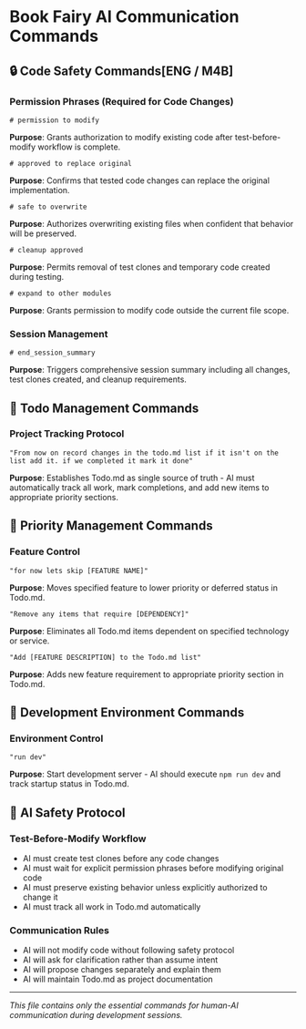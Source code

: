 # Book Fairy AI Communication Commands

## 🔒 Code Safety Commands[ENG / M4B]

### **Permission Phrases (Required for Code Changes)**

```
# permission to modify
```
**Purpose**: Grants authorization to modify existing code after test-before-modify workflow is complete.

```
# approved to replace original  
```
**Purpose**: Confirms that tested code changes can replace the original implementation.

```
# safe to overwrite
```
**Purpose**: Authorizes overwriting existing files when confident that behavior will be preserved.

```
# cleanup approved
```
**Purpose**: Permits removal of test clones and temporary code created during testing.

```
# expand to other modules
```
**Purpose**: Grants permission to modify code outside the current file scope.

### **Session Management**

```
# end_session_summary
```
**Purpose**: Triggers comprehensive session summary including all changes, test clones created, and cleanup requirements.

## 📝 Todo Management Commands

### **Project Tracking Protocol**

```
"From now on record changes in the todo.md list if it isn't on the list add it. if we completed it mark it done"
```
**Purpose**: Establishes Todo.md as single source of truth - AI must automatically track all work, mark completions, and add new items to appropriate priority sections.

## 🎯 Priority Management Commands

### **Feature Control**

```
"for now lets skip [FEATURE NAME]"
```
**Purpose**: Moves specified feature to lower priority or deferred status in Todo.md.

```
"Remove any items that require [DEPENDENCY]"
```
**Purpose**: Eliminates all Todo.md items dependent on specified technology or service.

```
"Add [FEATURE DESCRIPTION] to the Todo.md list"
```
**Purpose**: Adds new feature requirement to appropriate priority section in Todo.md.

## 🚀 Development Environment Commands

### **Environment Control**

```
"run dev"
```
**Purpose**: Start development server - AI should execute `npm run dev` and track startup status in Todo.md.

## 🧪 AI Safety Protocol

### **Test-Before-Modify Workflow**
- AI must create test clones before any code changes
- AI must wait for explicit permission phrases before modifying original code
- AI must preserve existing behavior unless explicitly authorized to change it
- AI must track all work in Todo.md automatically

### **Communication Rules**
- AI will not modify code without following safety protocol
- AI will ask for clarification rather than assume intent
- AI will propose changes separately and explain them
- AI will maintain Todo.md as project documentation

---

*This file contains only the essential commands for human-AI communication during development sessions.*
